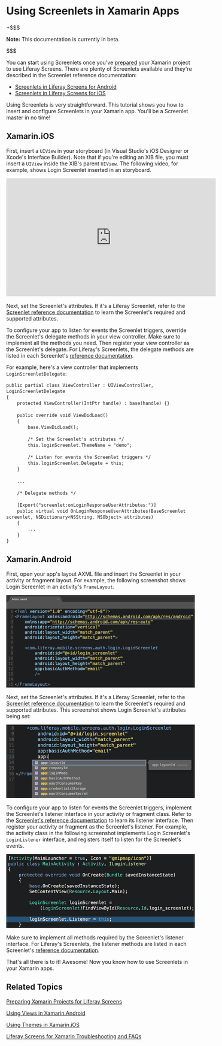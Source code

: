 # Using Screenlets in Xamarin Apps [](id=using-screenlets-in-xamarin-apps)

+$$$

**Note:** This documentation is currently in beta. 

$$$

You can start using Screenlets once you've  [prepared](/develop/tutorials/-/knowledge_base/7-0/preparing-xamarin-projects-for-liferay-screens) 
your Xamarin project to use Liferay Screens. There are plenty of Screenlets 
available and they're described in the Screenlet reference documentation: 

-   [Screenlets in Liferay Screens for Android](/develop/reference/-/knowledge_base/7-0/screenlets-in-liferay-screens-for-android)
-   [Screenlets in Liferay Screens for iOS](/develop/reference/-/knowledge_base/7-0/screenlets-in-liferay-screens-for-ios)

Using Screenlets is very straightforward. This tutorial shows you how to insert 
and configure Screenlets in your Xamarin app. You'll be a Screenlet master in no 
time! 

## Xamarin.iOS [](id=xamarin-ios)

First, insert a `UIView` in your storyboard (in Visual Studio's iOS Designer or 
Xcode's Interface Builder). Note that if you're editing an XIB file, you must 
insert a `UIView` inside the XIB's parent `UIView`. The following video, for 
example, shows Login Screenlet inserted in an storyboard. 


<iframe width="560" height="315" src="https://www.youtube.com/embed/y95XwdpCZVQ" frameborder="0" allowfullscreen></iframe>


Next, set the Screenlet's attributes. If it's a Liferay Screenlet, refer to the 
[Screenlet reference documentation](/develop/reference/-/knowledge_base/7-0/screenlets-in-liferay-screens-for-ios) 
to learn the Screenlet's required and supported attributes. 

To configure your app to listen for events the Screenlet triggers, override the 
Screenlet's delegate methods in your view controller. Make sure to implement all 
the methods you need. Then register your view controller as the Screenlet's 
delegate. For Liferay's Screenlets, the delegate methods are listed in each 
Screenlet's 
[reference documentation](/develop/reference/-/knowledge_base/7-0/screenlets-in-liferay-screens-for-ios). 

For example, here's a view controller that implements `LoginScreenletDelegate`: 

    public partial class ViewController : UIViewController, LoginScreenletDelegate
    {
        protected ViewController(IntPtr handle) : base(handle) {}

        public override void ViewDidLoad()
        {
            base.ViewDidLoad();

            /* Set the Screenlet's attributes */
            this.loginScreenlet.ThemeName = "demo";

            /* Listen for events the Screenlet triggers */
            this.loginScreenlet.Delegate = this;
        }

        ...

        /* Delegate methods */

        [Export("screenlet:onLoginResponseUserAttributes:")]
        public virtual void OnLoginResponseUserAttributes(BaseScreenlet screenlet, NSDictionary<NSString, NSObject> attributes)
        {
            ...
        }
    }

## Xamarin.Android [](id=xamarin-android)

First, open your app's layout AXML file and insert the Screenlet in your 
activity or fragment layout. For example, the following screenshot shows Login 
Screenlet in an activity's `FrameLayout`. 

![Figure 1: Here's Login Screenlet in an activity's layout in Visual Studio.](../../../images/screens-xamarin-android-insert-screenlet.png)

Next, set the Screenlet's attributes. If it's a Liferay Screenlet, refer to the 
[Screenlet reference documentation](/develop/reference/-/knowledge_base/7-0/screenlets-in-liferay-screens-for-android) 
to learn the Screenlet's required and supported attributes. This screenshot 
shows Login Screenlet's attributes being set: 

![Figure 2: You can set a Screenlet's attributes via the app's layout AXML file.](../../../images/screens-xamarin-android-screenlet-attributes.png)

To configure your app to listen for events the Screenlet triggers, implement the 
Screenlet's listener interface in your activity or fragment class. Refer to the 
[Screenlet's reference documentation](/develop/reference/-/knowledge_base/7-0/screenlets-in-liferay-screens-for-android) 
to learn its listener interface. Then register your activity or fragment as the 
Screenlet's listener. For example, the activity class in the following 
screenshot implements Login Screenlet's `LoginListener` interface, and registers 
itself to listen for the Screenlet's events. 

![Figure 3: Implement the Screenlet's listener in your activity or fragment class.](../../../images/screens-xamarin-android-screenlet-listener.png)

Make sure to implement all methods required by the Screenlet's listener 
interface. For Liferay's Screenlets, the listener methods are listed in each 
Screenlet's 
[reference documentation](/develop/reference/-/knowledge_base/7-0/screenlets-in-liferay-screens-for-android). 

That's all there is to it! Awesome! Now you know how to use Screenlets in your 
Xamarin apps. 

## Related Topics [](id=related-topics)

[Preparing Xamarin Projects for Liferay Screens](/develop/tutorials/-/knowledge_base/7-0/preparing-xamarin-projects-for-liferay-screens)

[Using Views in Xamarin.Android](/develop/tutorials/-/knowledge_base/7-0/using-views-in-xamarin-android)

[Using Themes in Xamarin.iOS](/develop/tutorials/-/knowledge_base/7-0/using-themes-in-xamarin-ios)

[Liferay Screens for Xamarin Troubleshooting and FAQs](/develop/tutorials/-/knowledge_base/7-0/liferay-screens-for-xamarin-troubleshooting-and-faqs)
